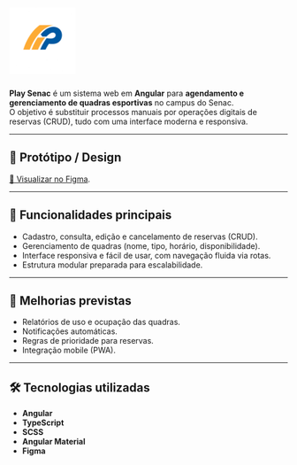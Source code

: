 # <img src="public/images/logo.png" alt="Play Senac Logo" width="120">

**Play Senac** é um sistema web em **Angular** para **agendamento e gerenciamento de quadras esportivas** no campus do Senac.  
O objetivo é substituir processos manuais por operações digitais de reservas (CRUD), tudo com uma interface moderna e responsiva.

---

## 🎨 Protótipo / Design  
[🔗 Visualizar no Figma](https://www.figma.com/proto/k0ublZXSnKWTw9W9YGRCF7/Play-Senac?page-id=74%3A66&node-id=126-1295&viewport=131%2C56%2C0.33&t=e0yD6WmMJGD6Dzqe-1&scaling=min-zoom&content-scaling=fixed&starting-point-node-id=126%3A1295).

---

## 🚀 Funcionalidades principais
- Cadastro, consulta, edição e cancelamento de reservas (CRUD).  
- Gerenciamento de quadras (nome, tipo, horário, disponibilidade).  
- Interface responsiva e fácil de usar, com navegação fluida via rotas.  
- Estrutura modular preparada para escalabilidade.  

---

## 🔮 Melhorias previstas
- Relatórios de uso e ocupação das quadras.  
- Notificações automáticas.  
- Regras de prioridade para reservas.  
- Integração mobile (PWA).  

---

## 🛠 Tecnologias utilizadas
- **Angular**
- **TypeScript**  
- **SCSS**
- **Angular Material**
- **Figma**  
